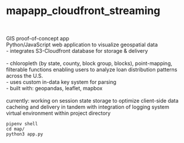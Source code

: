 # mapapp_cloudfront_streaming
<br>

GIS proof-of-concept app 
<br>Python/JavaScript web application to visualize geospatial data
<br>- integrates S3-Cloudfront database for storage & delivery
<br>
<br>- chloropleth (by state, county, block group, blocks), point-mapping, filterable functions enabling users to analyze loan distribution patterns across the U.S.
<br>- uses custom in-data key system for parsing
<br>- built with: geopandas, leaflet, mapbox
<br>
<br>currently: working on session state storage to optimize client-side data cacheing and delivery in tandem with integration of logging system
<br>
virtual environment within project directory<br>
```
pipenv shell
cd map/
python3 app.py
```

